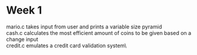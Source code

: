 # Week 1
mario.c takes input from user and prints a variable size pyramid\
cash.c calculates the most efficient amount of coins to be given based on a change input\
credit.c emulates a credit card validation system\
